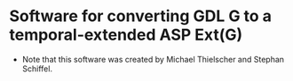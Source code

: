 # Software for converting GDL G to a temporal-extended ASP Ext(G)

* Note that this software was created by Michael Thielscher and Stephan Schiffel.

